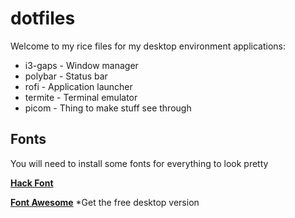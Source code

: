 # dotfiles
Welcome to my rice files for my desktop environment applications:

* i3-gaps - Window manager
* polybar - Status bar
* rofi    - Application launcher
* termite - Terminal emulator
* picom   - Thing to make stuff see through

## Fonts
You will need to install some fonts for everything to look pretty

[**Hack Font**](https://sourcefoundry.org/hack/)

[**Font Awesome**](https://fontawesome.com/download)
*Get the free desktop version
